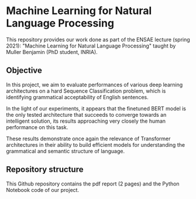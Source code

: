 # Machine Learning for Natural Language Processing

This repository provides our work done as part of the ENSAE lecture (spring 2021): "Machine Learning for Natural Language Processing" taught by Muller Benjamin (PhD student, INRIA). 

## Objective
In this project, we aim to evaluate performances of various deep learning architectures on a hard Sequence Classification problem, which is identifying grammatical acceptability of English sentences.

In the light of our experiments, it appears that the finetuned BERT model is the only tested architecture that succeeds to converge towards an intelligent solution, its results approaching very closely the human performance on this task.

These results demonstrate once again the relevance of Transformer architectures in their ability to build efficient models for understanding the grammatical and semantic structure of language.

## Repository structure
This Github repository contains the pdf report (2 pages) and the Python Notebook code of our project.
